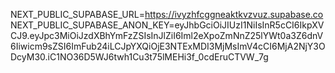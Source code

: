    NEXT_PUBLIC_SUPABASE_URL=https://ivyzhfcggneaktkvzvuz.supabase.co
   NEXT_PUBLIC_SUPABASE_ANON_KEY=eyJhbGciOiJIUzI1NiIsInR5cCI6IkpXVCJ9.eyJpc3MiOiJzdXBhYmFzZSIsInJlZiI6Iml2eXpoZmNnZ25lYWt0a3Z6dnV6Iiwicm9sZSI6ImFub24iLCJpYXQiOjE3NTExMDI3MjMsImV4cCI6MjA2NjY3ODcyM30.iC1NO36D5WJ6twh1Cu3t75lMEHi3f_0cdEruCTVW_7g